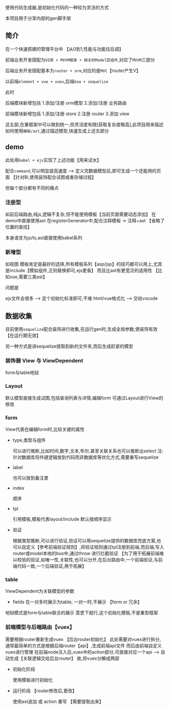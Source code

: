 使用代码生成器,是初始化代码的一种较为灵活的方式

本项目用于分享内部的gen脚手架


## 简介
在一个快速搭建的管理平台中 【从0到1,性能与功能往后调】

前端业务开发搭配为`UI库 + MVVM框架 + 相关的Model层组件`,对应了`MVVM`三部分

后端业务开发搭配基本为`router + orm`,对应的是`MVC`【router产生V】

以前端`element + vue + vuex`,后端`koa + sequelize`

此时

后端模块新增包括
  1.添加/注册 orm模型
  2.添加/注册 业务路由

前端模块新增包括
  1.添加/注册 store
  2.注册 router
  3.添加 view

这五部,在重框架中可以做到统一,但灵活度有限[获取复杂度略高],此项目用来描述如何使用`模板/ast`,通过描述模型,快速生成上述五部分

## demo
此处用`babel + ejs`实现了上述功能【用来试水】

配合`command`,可以明显提高速度 --> 定义完数据模型后,即可生成一个还能用的页面 【针对Bi,使用装饰配合试图或者存储过程】

但每个部分都有不同的痛点

### 注册型
  如前后端路由,纯js,逻辑不复杂,但不能使用模板【当前页面需要动态添加】
  在demo中直接使用ast
  在registerGenerator中,配合注释模板 -> 注释+ast 【省略了位置的查找】

  本身语言为js/ts,ast直接使用babel系列

### 新增型
  如视图
  模板肯定是最好的选择,所有模板系列【asp/jsp】的技巧都可以用上,尤其是include【模拟组件,正则替换即可,ejs更香】
  而且比ast有更宽泛的适用性 【比如vue,需要三类ast】

  问题是
  
  ejs文件会很多 --> 定个初始化标准即可,不难
  html/vue格式化 --> 交给vscode

## 数据收集
目前使用`sequelize`配合装饰进行收集,在运行gen时,生成全局参数,使装饰有效【在运行期无效】

另一种方式是讲sequelize提取到新的文件夹,而后生成赶紧的模型


### 装饰器 View 与 ViewDependent
form与table地狱

### Layout
默认模型直接生成试图,包括查询列表与详情,编辑form
可通过Layout进行View的修改

### form
View代表在编辑form时,比较关键的属性
- type,类型与组件
  
  可以进行推断,比如时间,数字,文本,布尔,甚至关联关系也可以推断出select
  注:
  针对数据库将外键逻辑放到代码而非数据库等优化方式,需要重写sequelize
- label
   
  也可以放到备注里
- index
  
  顺序
- tpl
  
  引用模板,模板代表layout/include
  默认按顺序显示
- 验证
  
  根据类型推断,可以进行验证,验证可以用sequelize提供的数据库兜底方案,也可以自定义【参考前端验证规则】,将验证规则通过tpl注册到前端,而后端,写入router或model本地的bus中,通过throw 进行拦截验证 【为了用于拓展前端难以校验的验证,如唯一性,关联性,也可以分开,在后台路由中,一个前端验证,与前端代码一致,一个后端验证,用于拓展】


### table
ViewDependent为关联模型的参数
- fields
  在一对多时展示为table,
  一对一时,不展示 【form or 冗余】

地狱模式是form与table联合的展示
意思下就行,这个初始化模板,不是重型框架

### 前端模型与后端路由【vuex】
需要根据router重新生成vuex 【后台router初始化】
此处需要对vuex进行拆分,通常最简单的方式是根据后端router【api】,生成前端api文件
而后由前端自定义vuex进行管理
在前端node注入后,vuex中的action部分,可直接对应一个api  --> 自动生成【关联逻辑交给后台router】
故,将vuex分解成两部
- 初始化阶段
  
  使用模板进行初始化
- 运行阶段 【router修改后,更改】
  
  使用ast追加 或 action 重写 【需要提取出来】
  